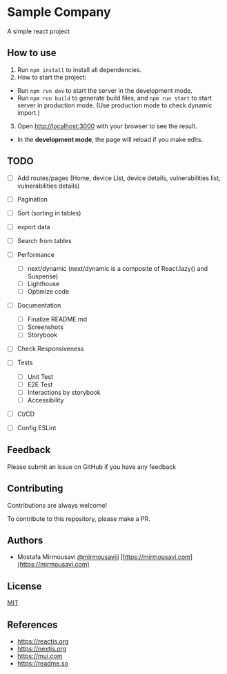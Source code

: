 # Sample Company

A simple react project


## How to use

1. Run `npm install` to install all dependencies.
2. How to start the project:
* Run `npm run dev` to start the server in the development mode.
* Run `npm run build` to generate build files, and `npm run start` to start server in production mode. (Use production mode to check dynamic import.)
3. Open [http://localhost:3000](http://localhost:3000) with your browser to see the result.
* In the **development mode**, the page will reload if you make edits.


## TODO

- [ ] Add routes/pages (Home, device List, device details, vulnerabilities list, vulnerabilities details)
- [ ] Pagination
- [ ] Sort (sorting in tables)
- [ ] export data
- [ ] Search from tables
- [ ] Performance
    - [ ] next/dynamic (next/dynamic is a composite of React.lazy() and Suspense)
    - [ ] Lighthouse
    - [ ] Optimize code
- [ ] Documentation
    - [ ] Finalize README.md
    - [ ] Screenshots
    - [ ] Storybook
- [ ] Check Responsiveness
- [ ] Tests
    - [ ] Unit Test
    - [ ] E2E Test
    - [ ] Interactions by storybook
    - [ ] Accessibility
- [ ] CI/CD
- [ ] Config ESLint


## Feedback

Please submit an issue on GitHub if you have any feedback


## Contributing

Contributions are always welcome!

To contribute to this repository, please make a PR.


## Authors

- Mostafa Mirmousavi [@mirmousaviii](https://github.com/mirmousaviii) [https://mirmousavi.com](https://mirmousavi.com)


## License

[MIT](https://choosealicense.com/licenses/mit/)


## References

* https://reactjs.org
* https://nextjs.org
* https://mui.com
* https://readme.so